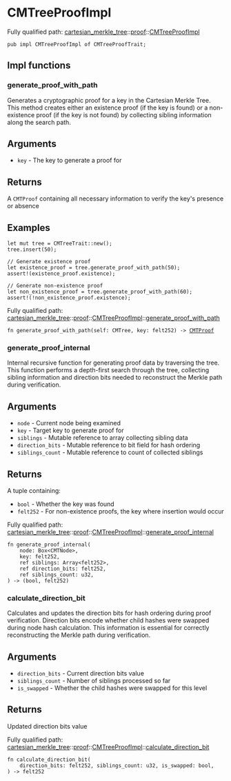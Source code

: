 # CMTreeProofImpl

Fully qualified path: [cartesian_merkle_tree](./cartesian_merkle_tree.md)::[proof](./cartesian_merkle_tree-proof.md)::[CMTreeProofImpl](./cartesian_merkle_tree-proof-CMTreeProofImpl.md)

<pre><code class="language-cairo">pub impl CMTreeProofImpl of CMTreeProofTrait;</code></pre>

## Impl functions

### generate_proof_with_path

Generates a cryptographic proof for a key in the Cartesian Merkle Tree.
This method creates either an existence proof (if the key is found) or a non-existence
proof (if the key is not found) by collecting sibling information along the search path.
## Arguments

- `key` - The key to generate a proof for
## Returns

A `CMTProof` containing all necessary information to verify the key's presence or absence
## Examples

```cairo
let mut tree = CMTreeTrait::new();
tree.insert(50);

// Generate existence proof
let existence_proof = tree.generate_proof_with_path(50);
assert!(existence_proof.existence);

// Generate non-existence proof
let non_existence_proof = tree.generate_proof_with_path(60);
assert!(!non_existence_proof.existence);
```

Fully qualified path: [cartesian_merkle_tree](./cartesian_merkle_tree.md)::[proof](./cartesian_merkle_tree-proof.md)::[CMTreeProofImpl](./cartesian_merkle_tree-proof-CMTreeProofImpl.md)::[generate_proof_with_path](./cartesian_merkle_tree-proof-CMTreeProofImpl.md#generate_proof_with_path)

<pre><code class="language-cairo">fn generate_proof_with_path(self: CMTree, key: felt252) -&gt; <a href="cartesian_merkle_tree-proof-CMTProof.html">CMTProof</a></code></pre>


### generate_proof_internal

Internal recursive function for generating proof data by traversing the tree.
This function performs a depth-first search through the tree, collecting sibling
information and direction bits needed to reconstruct the Merkle path during verification.
## Arguments

- `node` - Current node being examined
- `key` - Target key to generate proof for
- `siblings` - Mutable reference to array collecting sibling data
- `direction_bits` - Mutable reference to bit field for hash ordering
- `siblings_count` - Mutable reference to count of collected siblings
## Returns

A tuple containing:
- `bool` - Whether the key was found
- `felt252` - For non-existence proofs, the key where insertion would occur

Fully qualified path: [cartesian_merkle_tree](./cartesian_merkle_tree.md)::[proof](./cartesian_merkle_tree-proof.md)::[CMTreeProofImpl](./cartesian_merkle_tree-proof-CMTreeProofImpl.md)::[generate_proof_internal](./cartesian_merkle_tree-proof-CMTreeProofImpl.md#generate_proof_internal)

<pre><code class="language-cairo">fn generate_proof_internal(
    node: Box&lt;CMTNode&gt;,
    key: felt252,
    ref siblings: Array&lt;felt252&gt;,
    ref direction_bits: felt252,
    ref siblings_count: u32,
) -&gt; (bool, felt252)</code></pre>


### calculate_direction_bit

Calculates and updates the direction bits for hash ordering during proof verification.
Direction bits encode whether child hashes were swapped during node hash calculation.
This information is essential for correctly reconstructing the Merkle path during
verification.
## Arguments

- `direction_bits` - Current direction bits value
- `siblings_count` - Number of siblings processed so far
- `is_swapped` - Whether the child hashes were swapped for this level
## Returns

Updated direction bits value

Fully qualified path: [cartesian_merkle_tree](./cartesian_merkle_tree.md)::[proof](./cartesian_merkle_tree-proof.md)::[CMTreeProofImpl](./cartesian_merkle_tree-proof-CMTreeProofImpl.md)::[calculate_direction_bit](./cartesian_merkle_tree-proof-CMTreeProofImpl.md#calculate_direction_bit)

<pre><code class="language-cairo">fn calculate_direction_bit(
    direction_bits: felt252, siblings_count: u32, is_swapped: bool,
) -&gt; felt252</code></pre>


